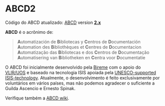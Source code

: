 # ABCD2
<!--
/* modified:
   2021-02-06: fho4abcd Added minimal descriptive content.
   The intention is that all additional descriptions, guides, ... will be located in other files, even on other websites
   2021-02-07: improved text
   2021-05-20: traduzido para português por Roger C. Guilherme
*/
-->
Código do ABCD atualizado: [ABCD](http://abcd.netcat.be/) version [**2.x**](http://abcd.netcat.be/?q=node/43)

**ABCD** é o acrônimo de:

> **A**utomatización de **B**ibliotecas y **C**entros de **D**ocumentación<br>
> **A**utomation des **B**ibliothèques et **C**entres de **D**ocumentacion<br>
> **A**utomatização das **B**ibliotecas e dos **C**entros de **D**ocumentação<br>
> **A**utomatisering van **B**ibliotheken en **C**entra voor **D**ocumentatie

O ABCD foi inicialmente desenvolvido pela [Bireme](http://regional.bvsalud.org/local/Site/bireme/I/homepage.htm) com o apoio do [VLIR/UOS](https://www.vliruos.be/en/home/1) e baseado na tecnologia ISIS apoiada pela [UNESCO-supported ISIS-technology](http://www.unesco.org/new/en/communication-and-information/information-society/open-source-and-low-cost-technologies/information-processing-tools/cdsisis-database-software/cdsisis-discussion-list/). Atualmente, o desenvolvimento é feito exclusivamente por voluntários em vários países, mas não podemos agradecer o suficiente a Guilda Ascencio e Ernesto Spinak.

Verifique também a [ABCD wiki](http://abcdwiki.net).


